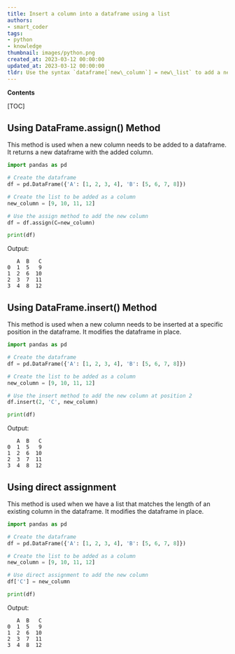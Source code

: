 ```yaml
---
title: Insert a column into a dataframe using a list
authors:
- smart_coder
tags:
- python
- knowledge
thumbnail: images/python.png
created_at: 2023-03-12 00:00:00
updated_at: 2023-03-12 00:00:00
tldr: Use the syntax `dataframe[`new\_column`] = new\_list` to add a new column in a dataframe from a list in Python.
---
```


**Contents**

[TOC]

## Using DataFrame.assign() Method

This method is used when a new column needs to be added to a dataframe. It returns a new dataframe with the added column.

```python
import pandas as pd

# Create the dataframe
df = pd.DataFrame({'A': [1, 2, 3, 4], 'B': [5, 6, 7, 8]})

# Create the list to be added as a column
new_column = [9, 10, 11, 12]

# Use the assign method to add the new column
df = df.assign(C=new_column)

print(df)
```

Output:

```
   A  B   C
0  1  5   9
1  2  6  10
2  3  7  11
3  4  8  12
```


## Using DataFrame.insert() Method

This method is used when a new column needs to be inserted at a specific position in the dataframe. It modifies the dataframe in place.

```python
import pandas as pd

# Create the dataframe
df = pd.DataFrame({'A': [1, 2, 3, 4], 'B': [5, 6, 7, 8]})

# Create the list to be added as a column
new_column = [9, 10, 11, 12]

# Use the insert method to add the new column at position 2
df.insert(2, 'C', new_column)

print(df)
```

Output:

```
   A  B   C
0  1  5   9
1  2  6  10
2  3  7  11
3  4  8  12
```


## Using direct assignment

This method is used when we have a list that matches the length of an existing column in the dataframe. It modifies the dataframe in place.

```python
import pandas as pd

# Create the dataframe
df = pd.DataFrame({'A': [1, 2, 3, 4], 'B': [5, 6, 7, 8]})

# Create the list to be added as a column
new_column = [9, 10, 11, 12]

# Use direct assignment to add the new column
df['C'] = new_column

print(df)
```

Output:

```
   A  B   C
0  1  5   9
1  2  6  10
2  3  7  11
3  4  8  12
```
